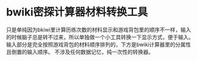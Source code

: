 # bwiki密探计算器材料转换工具
只是单纯因为bkiwi里计算历练次数的材料显示和游戏背包里的顺序不一样，输入的时候脑子总是转不过来，所以单独做一个小工具转换一下显示方式，便于输入。
输入部分是完全按照游戏背包的材料顺序排列的，下方是bwiki计算器里的分属性且倒置的输入顺序。
不涉及任何数据记忆，纯一次性的转换器。

